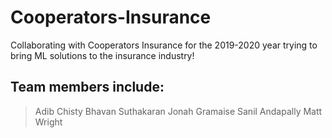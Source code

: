 # Cooperators-Insurance
Collaborating with Cooperators Insurance for the 2019-2020 year trying to bring ML solutions to the insurance industry!

## Team members include:
> Adib Chisty
> Bhavan Suthakaran
> Jonah Gramaise
> Sanil Andapally
> Matt Wright

